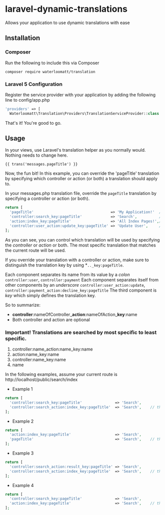 # laravel-dynamic-translations
Allows your application to use dynamic translations with ease

## Installation
### Composer
Run the following to include this via Composer
```
composer require waterloomatt/translation
```
### Laravel 5 Configuration
Register the service provider with your application by adding the following line to config/app.php
```php
'providers' => [
  Waterloomatt\Translation\Providers\TranslationServiceProvider::class
```
That's it! You're good to go.

## Usage
In your views, use Laravel's translation helper as you normally would. Nothing needs to change here. 
```
{{ trans('messages.pageTitle') }}
```

Now, the fun bit! In this example, you can override the 'pageTitle' translation by specifying which controller or action (or both) a translation should apply to. 

In your messages.php translation file, override the `pageTitle` translation by specifying a controller or action (or both).
```php 
return [
  'pageTitle'                                   => 'My Application!'  // Applies to all pages
  'controller:search_key:pageTitle'             => 'Search',          // Applies to /search/{any_action}
  'action:index_key:pageTitle'                  => 'All Index Pages!',// Applies to /{any_controller}/index
  'controller:user_action:update_key:pageTitle' => 'Update User',     // Applies to user/update
];
```
As you can see, you can control which translation will be used by specifying the *controller* or *action* or both. The most specific translation that matches the current route will be used. 

If you override your translation with a controller or action, make sure to distinguish the translation key by using *`.._key:pageTitle`. 

Each component separates its name from its value by a *colon* `controller:user`, `controller:payment`
Each component separates itself from other components by an *underscore* `controller:user_action:update`, `controller:payment_action:decline_key:pageTitle`
The third component is *key* which simply defines the translation key.

So to summarize: 
- **controller**:nameOfController_**action**:nameOfAction_**key**:name
- Both controller and action are optional

### Important! Translations are searched by most specific to least specific. 

1. controller:name_action:name_key:name
2. action:name_key:name
3. controller:name_key:name
4. name

In the following examples, assume your current route is http://localhost/public/search/index

* Example 1
```php 
return [
  'controller:search_key:pageTitle'               => 'Search',    
  'controller:search_action:index_key:pageTitle'  => 'Search',    // this one!
];
```

* Example 2
```php 
return [
  'action:index_key:pageTitle'                    => 'Search',  
  'pageTitle'                                     => 'Search',    // this one!
];
```

* Example 3
```php 
return [
  'controller:search_action:result_key:pageTitle' => 'Search',    
  'controller:search_action:index_key:pageTitle'  => 'Search',    // this one!
];
```

* Example 4
```php 
return [
  'controller:search_key:pageTitle'               => 'Search',    
  'action:index_key:pageTitle'                    => 'Search',    // this one!
];
```
